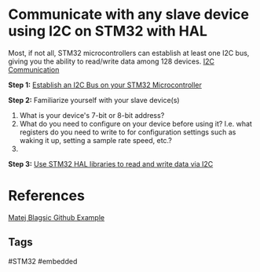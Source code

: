 # Communicate with any slave device using I2C on STM32 with HAL

Most, if not all, STM32 microcontrollers can establish at least one I2C bus, giving you the ability to read/write data among 128 devices. [I2C Communication](../202111020424/README.md)  


**Step 1:** [Establish an I2C Bus on your STM32 Microcontroller](../202306112116/README.md)

**Step 2:** Familiarize yourself with your slave device(s) 
1. What is your device's 7-bit or 8-bit address?  
2. What do you need to configure on your device before using it? I.e. what registers do you need to write to for configuration settings such as waking it up, setting a sample rate speed, etc.?   
3. 
**Step 3:** [Use STM32 HAL libraries to read and write data via I2C](../202306112223/README.md)

# References
[Matej Blagsic Github Example](https://github.com/prtzl/Embedded_videos/tree/master/026_HAL-I2C)

## Tags
#STM32 #embedded
